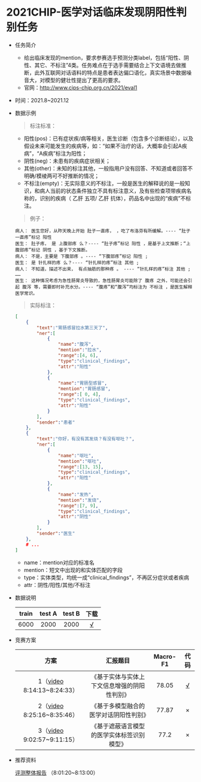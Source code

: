 # 2021CHIP-医学对话临床发现阴阳性判别任务

* 任务简介

  * 给出临床发现的mention，要求参赛选手预测分类label，包括“阳性、阴性、其它、不标注”4类。任务难点在于选手需要结合上下文语境去做推断，此外互联网对话语料的特点是患者表达偏口语化，真实场景中数据噪音大，对模型的健壮性提出了更高的要求。
  * 官网：http://www.cips-chip.org.cn/2021/eval1

* 时间：2021.8~2021.12

* 数据示例

  > 标注标准：

  * 阳性(pos)：已有症状疾/病等相关，医生诊断（包含多个诊断结论），以及假设未来可能发生的疾病等，如：“如果不治疗的话，大概率会引起A疾病”，“A疾病”标注为阳性；
  * 阴性(neg)：未患有的疾病症状相关；
  * 其他(other)：未知的标注其他，一般指用户没有回答、不知道或者回答不明确/模棱两可不好推断的情况；
  * 不标注(empty)：无实际意义的不标注，一般是医生的解释说的是一般知识，和病人当前的状态条件独立不具有标注意义，及有些检查项带疾病名称的，识别的疾病（ 乙肝 五项/ 乙肝 抗体），药品名中出现的“疾病”不标注。

  > 例子：

  ```
  病人： 医生您好，从昨天晚上开始 肚子一直疼， ，吃了布洛芬有所缓解。---- “肚子一直疼”标记 阳性
  医生： 肚子疼， 是 上腹部疼 么？---- “肚子疼”标记 阳性 ，是基于上文推断；“上腹部疼”标记 阴性 ，基于下文推断。
  病人： 不是，主要是 下腹部疼 。---- “下腹部疼”标记 阳性 ;
  医生： 是 针扎样的疼 么？---- “针扎样的疼”标注 其他 ;
  病人： 不知道，描述不出来， 有点抽筋的那种疼 。 ---- “针扎样的疼”标注 其他 ;
  ……
  医生： 这种情况考虑为急性肠胃炎导致的，急性肠胃炎可能除了 腹疼 之外，可能还会引起 腹泻 等，需要即时补充水分。---- “腹疼”和“腹泻”均标注为 不标注 ，是医生解释医学常识。
  ```

  > 实际标注：

  ```json
  [
      {
          "text":"胃肠感冒拉水第三天了",
          "ner":[
              {
                  "name":"腹泻",
                  "mention":"拉水",
                  "range":[4, 6],
                  "type":"clinical_findings",
                  "attr":"阳性"
              },
              {
                  "name":"胃肠型感冒",
                  "mention":"胃肠感冒",
                  "range":[ 0, 4],
                  "type":"clinical_findings",
                  "attr":"阳性"
              }
          ],
          "sender":"患者"
      },
      {
          "text":"你好，有没有其发烧？有没有呕吐？",
          "ner":[
              {
                  "name":"呕吐",
                  "mention":"呕吐",
                  "range":[13, 15],
                  "type":"clinical_findings",
                  "attr":"阳性"
              },
              {
                  "name":"发热",
                  "mention":"发烧",
                  "range":[7, 9],
                  "type":"clinical_findings",
                  "attr":"阴性"
              }
          ],
          "sender":"医生"
      },
      # ...
  ]
  ```

  * name：mention对应的标准名
  * mention：短文中出现的和实体匹配的字段
  * type：实体类型，均统一成“clinical_findings”，不再区分症状或者疾病
  * attr：阴性/阳性/其他/不标注

* 数据说明

  | train | test A | test B |                             下载                             |
  | :---: | :----: | :----: | :----------------------------------------------------------: |
  | 6000  |  2000  |  2000  | [√](https://tianchi.aliyun.com/dataset/dataDetail?dataId=108859) |

  

* 竞赛方案

  |                             方案                             |                   汇报题目                   | Macro-F1 | 代码 |
  | :----------------------------------------------------------: | :------------------------------------------: | :------: | :--: |
  | 1（[video](https://www.withzz.com/live/895402728) 8:14:13~8:24:33） | 《基于实体与实体上下文信息增强的阴阳性判别》 |  78.05   |  [√](https://github.com/DataArk/CHIP2021-Task1-Top1)   |
  | 2（[video](https://www.withzz.com/live/895402728) 8:25:16~8:35:46） |    《基于多模型融合的医学对话阴阳性判别》    |  77.87   |  ×   |
  | 3（[video](https://www.withzz.com/live/895402728) 9:02:57~9:11:15） |  《基于遮蔽语言模型的医学实体标签识别模型》  |   77.2   |  ×   |

  

* 推荐资料

  [评测整体报告](https://www.withzz.com/live/895402728) （8:01:20~8:13:00）